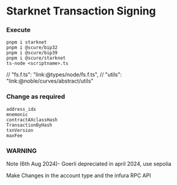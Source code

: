# Starknet Transaction Signing

### Execute
```
pnpm i starknet
pnpm i @scure/bip32
pnpm i @scure/bip39
pnpm i @scure/starknet
ts-node <scriptname>.ts
```

// "fs.f.ts": "link:@types/node/fs.f.ts",
// "utils": "link:@noble/curves/abstract/utils"

### Change as required
```
address_idx
mnemonic
contractAXclassHash
TransactionByHash
txnVersion
maxFee
```

### WARNING

Note (6th Aug 2024)- Goerli depreciated in april 2024, use sepolia

Make Changes in the account type and the infura RPC API